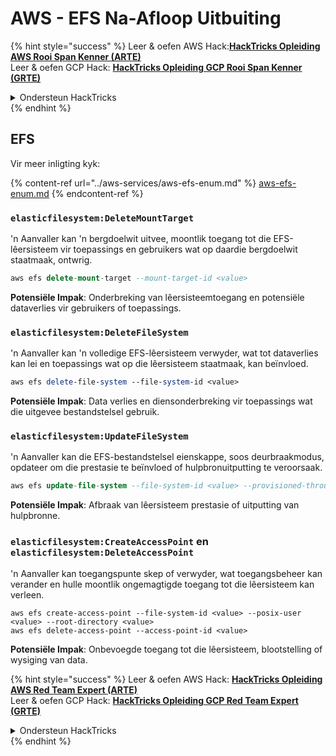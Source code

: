# AWS - EFS Na-Afloop Uitbuiting

{% hint style="success" %}
Leer & oefen AWS Hack:<img src="/.gitbook/assets/image.png" alt="" data-size="line">[**HackTricks Opleiding AWS Rooi Span Kenner (ARTE)**](https://training.hacktricks.xyz/courses/arte)<img src="/.gitbook/assets/image.png" alt="" data-size="line">\
Leer & oefen GCP Hack: <img src="/.gitbook/assets/image (2).png" alt="" data-size="line">[**HackTricks Opleiding GCP Rooi Span Kenner (GRTE)**<img src="/.gitbook/assets/image (2).png" alt="" data-size="line">](https://training.hacktricks.xyz/courses/grte)

<details>

<summary>Ondersteun HackTricks</summary>

* Kontroleer die [**inskrywingsplanne**](https://github.com/sponsors/carlospolop)!
* **Sluit aan by die** 💬 [**Discord groep**](https://discord.gg/hRep4RUj7f) of die [**telegram groep**](https://t.me/peass) of **volg** ons op **Twitter** 🐦 [**@hacktricks\_live**](https://twitter.com/hacktricks\_live)**.**
* **Deel hacktruuks deur PRs in te dien by die** [**HackTricks**](https://github.com/carlospolop/hacktricks) en [**HackTricks Cloud**](https://github.com/carlospolop/hacktricks-cloud) github repos.

</details>
{% endhint %}

## EFS

Vir meer inligting kyk:

{% content-ref url="../aws-services/aws-efs-enum.md" %}
[aws-efs-enum.md](../aws-services/aws-efs-enum.md)
{% endcontent-ref %}

### `elasticfilesystem:DeleteMountTarget`

'n Aanvaller kan 'n bergdoelwit uitvee, moontlik toegang tot die EFS-lêersisteem vir toepassings en gebruikers wat op daardie bergdoelwit staatmaak, ontwrig.
```sql
aws efs delete-mount-target --mount-target-id <value>
```
**Potensiële Impak**: Onderbreking van lêersisteemtoegang en potensiële dataverlies vir gebruikers of toepassings.

### `elasticfilesystem:DeleteFileSystem`

'n Aanvaller kan 'n volledige EFS-lêersisteem verwyder, wat tot dataverlies kan lei en toepassings wat op die lêersisteem staatmaak, kan beïnvloed.
```perl
aws efs delete-file-system --file-system-id <value>
```
**Potensiële Impak**: Data verlies en diensonderbreking vir toepassings wat die uitgevee bestandstelsel gebruik.

### `elasticfilesystem:UpdateFileSystem`

'n Aanvaller kan die EFS-bestandstelsel eienskappe, soos deurbraakmodus, opdateer om die prestasie te beïnvloed of hulpbronuitputting te veroorsaak.
```sql
aws efs update-file-system --file-system-id <value> --provisioned-throughput-in-mibps <value>
```
**Potensiële Impak**: Afbraak van lêersisteem prestasie of uitputting van hulpbronne.

### `elasticfilesystem:CreateAccessPoint` en `elasticfilesystem:DeleteAccessPoint`

'n Aanvaller kan toegangspunte skep of verwyder, wat toegangsbeheer kan verander en hulle moontlik ongemagtigde toegang tot die lêersisteem kan verleen.
```arduino
aws efs create-access-point --file-system-id <value> --posix-user <value> --root-directory <value>
aws efs delete-access-point --access-point-id <value>
```
**Potensiële Impak**: Onbevoegde toegang tot die lêersisteem, blootstelling of wysiging van data.

{% hint style="success" %}
Leer & oefen AWS Hack: <img src="/.gitbook/assets/image.png" alt="" data-size="line">[**HackTricks Opleiding AWS Red Team Expert (ARTE)**](https://training.hacktricks.xyz/courses/arte)<img src="/.gitbook/assets/image.png" alt="" data-size="line">\
Leer & oefen GCP Hack: <img src="/.gitbook/assets/image (2).png" alt="" data-size="line">[**HackTricks Opleiding GCP Red Team Expert (GRTE)**<img src="/.gitbook/assets/image (2).png" alt="" data-size="line">](https://training.hacktricks.xyz/courses/grte)

<details>

<summary>Ondersteun HackTricks</summary>

* Kontroleer die [**inskrywingsplanne**](https://github.com/sponsors/carlospolop)!
* **Sluit aan by die** 💬 [**Discord groep**](https://discord.gg/hRep4RUj7f) of die [**telegram groep**](https://t.me/peass) of **volg** ons op **Twitter** 🐦 [**@hacktricks\_live**](https://twitter.com/hacktricks\_live)**.**
* **Deel hacktruuks deur PRs in te dien by die** [**HackTricks**](https://github.com/carlospolop/hacktricks) en [**HackTricks Cloud**](https://github.com/carlospolop/hacktricks-cloud) github repos.

</details>
{% endhint %}
